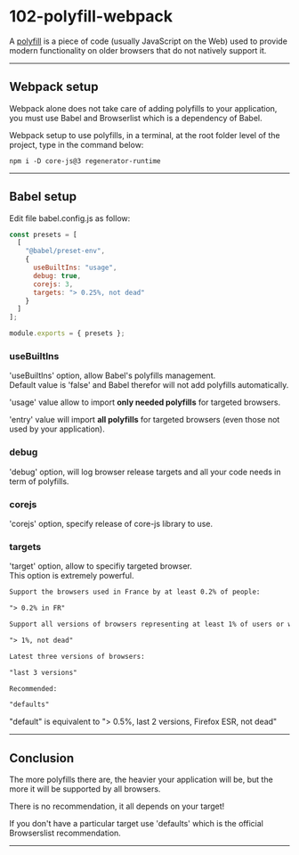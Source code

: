 # 102-polyfill-webpack

A [polyfill](https://developer.mozilla.org/en-US/docs/Glossary/Polyfill) is a piece of code (usually JavaScript on the Web) used to provide modern functionality on older browsers that do not natively support it.

---

## Webpack setup

Webpack alone does not take care of adding polyfills to your application, you must use Babel and Browserlist which is a dependency of Babel.

Webpack setup to use polyfills, in a terminal, at the root folder level of the project, type in the command below:

```console
npm i -D core-js@3 regenerator-runtime
```

---

## Babel setup

Edit file babel.config.js as follow:

```js
const presets = [
  [
    "@babel/preset-env",
    {
      useBuiltIns: "usage",
      debug: true,
      corejs: 3,
      targets: "> 0.25%, not dead"
    }
  ]
];

module.exports = { presets };
```

### useBuiltIns

'useBuiltIns' option, allow Babel's polyfills management.  
Default value is 'false' and Babel therefor will not add polyfills automatically.

'usage' value allow to import **only needed polyfills** for targeted browsers.

'entry' value will import **all polyfills** for targeted browsers (even those not used by your application).

### debug

'debug' option, will log browser release targets and all your code needs in term of polyfills.

### corejs

'corejs' option, specify release of core-js library to use.

### targets

'target' option, allow to specifiy targeted browser.  
This option is extremely powerful.

```txt
Support the browsers used in France by at least 0.2% of people:

"> 0.2% in FR"

Support all versions of browsers representing at least 1% of users or which are not dead:

"> 1%, not dead"

Latest three versions of browsers:

"last 3 versions"

Recommended:

"defaults"
```

"default" is equivalent to "> 0.5%, last 2 versions, Firefox ESR, not dead"

---

## Conclusion

The more polyfills there are, the heavier your application will be, but the more it will be supported by all browsers.

There is no recommendation, it all depends on your target!

If you don't have a particular target use 'defaults' which is the official Browserslist recommendation.

---
